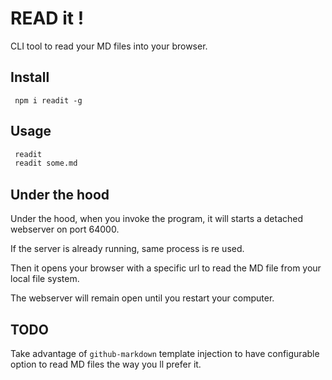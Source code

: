 # READ it !

CLI tool to read your MD files into your browser.

## Install

``` npm i readit -g```

## Usage

```sh
 readit 
 readit some.md
```

## Under the hood

Under the hood, when you invoke the program, it will starts a detached webserver on port 64000.

If the server is already running, same process is re used.

Then it opens your browser with a specific url to read the MD file from your local file system.

The webserver will remain open until you restart your computer.

## TODO

Take advantage of ```github-markdown``` template injection 
to have configurable option to read MD files the way you ll prefer it.